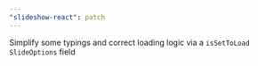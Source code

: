 ```yaml
---
"slideshow-react": patch
---
```


Simplify some typings and correct loading logic via a `isSetToLoad` `SlideOptions` field

